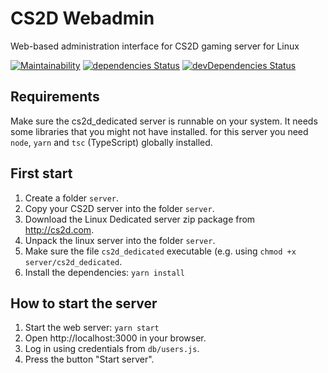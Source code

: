 # CS2D Webadmin
Web-based administration interface for CS2D gaming server for Linux

[![Maintainability](https://api.codeclimate.com/v1/badges/1aa4bfbd72be3ccc345a/maintainability)](https://codeclimate.com/github/jaller94/cs2d-webadmin/maintainability)
[![dependencies Status](https://david-dm.org/jaller94/cs2d-webadmin/status.svg)](https://david-dm.org/jaller94/cs2d-webadmin)
[![devDependencies Status](https://david-dm.org/jaller94/cs2d-webadmin/dev-status.svg)](https://david-dm.org/jaller94/cs2d-webadmin?type=dev)

## Requirements
Make sure the cs2d_dedicated server is runnable on your system. It needs some libraries that you might not have installed.
for this server you need `node`, `yarn` and `tsc` (TypeScript) globally installed.

## First start
1. Create a folder `server`.
2. Copy your CS2D server into the folder `server`.
3. Download the Linux Dedicated server zip package from http://cs2d.com.
4. Unpack the linux server into the folder `server`.
5. Make sure the file `cs2d_dedicated` executable (e.g. using `chmod +x server/cs2d_dedicated`.
6. Install the dependencies: `yarn install`

## How to start the server
1. Start the web server: `yarn start`
2. Open http://localhost:3000 in your browser.
3. Log in using credentials from `db/users.js`.
4. Press the button "Start server".

